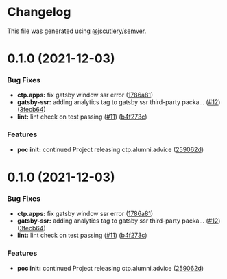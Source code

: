 # Changelog

This file was generated using [@jscutlery/semver](https://github.com/jscutlery/semver).

# 0.1.0 (2021-12-03)


### Bug Fixes

* **ctp.apps:** fix gatsby window ssr error ([1786a81](https://github.com/CUNYTechPrep/ctp.apps/commit/1786a81be2da8b534d5501169367e70e10477b26))
* **gatsby-ssr:** adding analytics tag to gatsby ssr third-party packa… ([#12](https://github.com/CUNYTechPrep/ctp.apps/issues/12)) ([3fecb64](https://github.com/CUNYTechPrep/ctp.apps/commit/3fecb64df19bd586ca62f4dfa35d1930b524a5e9))
* **lint:** lint check on test passing ([#11](https://github.com/CUNYTechPrep/ctp.apps/issues/11)) ([b4f273c](https://github.com/CUNYTechPrep/ctp.apps/commit/b4f273c0eedc018ccdce87fe831f5669b2a718d1))


### Features

* **poc init:** continued Project releasing ctp.alumni.advice ([259062d](https://github.com/CUNYTechPrep/ctp.apps/commit/259062da83726fc2855e2b2b54240832c57e9a17))



# 0.1.0 (2021-12-03)


### Bug Fixes

* **ctp.apps:** fix gatsby window ssr error ([1786a81](https://github.com/CUNYTechPrep/ctp.apps/commit/1786a81be2da8b534d5501169367e70e10477b26))
* **gatsby-ssr:** adding analytics tag to gatsby ssr third-party packa… ([#12](https://github.com/CUNYTechPrep/ctp.apps/issues/12)) ([3fecb64](https://github.com/CUNYTechPrep/ctp.apps/commit/3fecb64df19bd586ca62f4dfa35d1930b524a5e9))
* **lint:** lint check on test passing ([#11](https://github.com/CUNYTechPrep/ctp.apps/issues/11)) ([b4f273c](https://github.com/CUNYTechPrep/ctp.apps/commit/b4f273c0eedc018ccdce87fe831f5669b2a718d1))


### Features

* **poc init:** continued Project releasing ctp.alumni.advice ([259062d](https://github.com/CUNYTechPrep/ctp.apps/commit/259062da83726fc2855e2b2b54240832c57e9a17))
